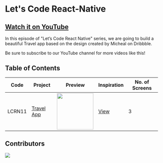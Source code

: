 # Let's Code React-Native

## [Watch it on YouTube](http://bit.ly/ByProgrammersYT)

In this episode of "Let’s Code React Native" series, we are going to build a beautiful Travel app based on the design created by Micheal on Dribbble.

Be sure to subscribe to our YouTube channel for more videos like this!

## Table of Contents

| Code | Project | Preview | Inspiration | No. of Screens |
| ------ | ------ | ------ | ------ | ------ |
| LCRN11 | [Travel App](https://youtu.be/0W4evKX0a0M) | <img src="https://cdn.dribbble.com/users/3862493/screenshots/14924767/media/c4429b1e626ab27b85e0d52db08fbac4.png?compress=1&resize=1200x900" width="120" /> | [View](https://dribbble.com/shots/14924767-Travel-App-UI) | 3 |

## Contributors

<a href="https://github.com/byprogrammers/lets-code-react-native/graphs/contributors">
  <img src="https://contributors-img.web.app/image?repo=byprogrammers/lets-code-react-native" />
</a>

